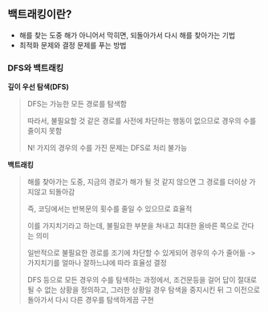 ## 백트래킹이란?
- 해를 찾는 도중 해가 아니어서 막히면, 되돌아가서 다시 해를 찾아가는 기법
- 최적화 문제와 결정 문제를 푸는 방법

### DFS와 백트래킹
**깊이 우선 탐색(DFS)**
>DFS는 가능한 모든 경로를 탐색함
> 
> 따라서, 불필요할 것 같은 경로를 사전에 차단하는 행동이 없으므로 경우의 수를 줄이지 못함
>
> N! 가지의 경우의 수를 가진 문제는 DFS로 처리 불가능

**백트래킹**
> 해를 찾아가는 도중, 지금의 경로가 해가 될 것 같지 않으면 그 경로를 더이상 가지않고 되돌아감
> 
> 즉, 코딩에서는 반복문의 횟수를 줄일 수 있으므로 효율적
> 
> 이를 가지치기라고 하는데, 불필요한 부분을 쳐내고 최대한 올바른 쪽으로 간다는 의미
> 
> 일반적으로 불필요한 경로를 조기에 차단할 수 있게되어 경우의 수가 줄어듦 -> 가지치기를 얼마나 잘하느냐에 따라 효율성 결정
>
> DFS 등으로 모든 경우의 수를 탐색하는 과정에서, 조건문등을 걸어 답이 절대로 될 수 없는 상황을 정의하고, 그러한 상황일 경우 탐색을 중지시킨 뒤 그 이전으로 돌아가서 다시 다른 경우를 탐색하게끔 구현

